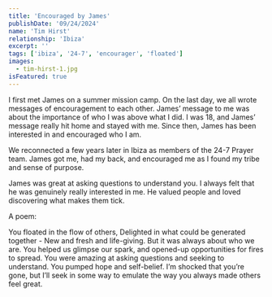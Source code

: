 ```yaml
---
title: 'Encouraged by James'
publishDate: '09/24/2024'
name: 'Tim Hirst'
relationship: 'Ibiza'
excerpt: ''
tags: ['ibiza', '24-7', 'encourager', 'floated']
images:
  - tim-hirst-1.jpg
isFeatured: true
---
```


I first met James on a summer mission camp. On the last day, we all wrote messages of encouragement to each other. James’ message to me was about the importance of who I was above what I did. I was 18, and James’ message really hit home and stayed with me. Since then, James has been interested in and encouraged who I am.

We reconnected a few years later in Ibiza as members of the 24-7 Prayer team. James got me, had my back, and encouraged me as I found my tribe and sense of purpose.

James was great at asking questions to understand you. I always felt that he was genuinely really interested in me. He valued people and loved discovering what makes them tick.

A poem:

You floated in the flow of others,
Delighted in what could be generated together -
New and fresh and life-giving.
But it was always about who we are.
You helped us glimpse our spark,
and opened-up opportunities for fires to spread.
You were amazing at asking questions and seeking to understand.
You pumped hope and self-belief.
I’m shocked that you’re gone, but I’ll seek in some way to emulate
the way you always made others feel great.